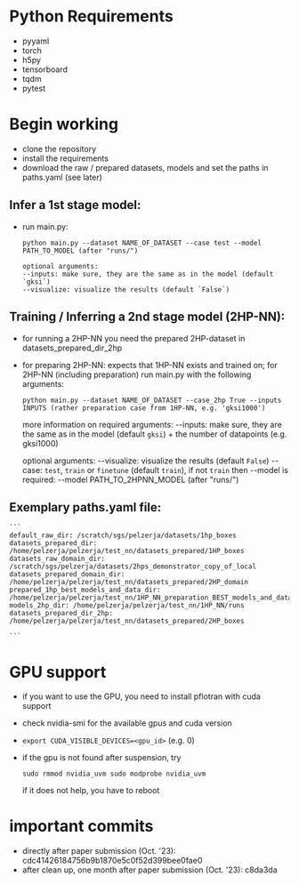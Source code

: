 # Python Requirements
- pyyaml
- torch
- h5py
- tensorboard
- tqdm
- pytest

# Begin working
- clone the repository
- install the requirements
- download the raw / prepared datasets, models and set the paths in paths.yaml (see later)

## Infer a 1st stage model:
- run main.py:

    ```
    python main.py --dataset NAME_OF_DATASET --case test --model PATH_TO_MODEL (after "runs/")
    
    optional arguments:
    --inputs: make sure, they are the same as in the model (default `gksi`)
    --visualize: visualize the results (default `False`)
    ```
## Training / Inferring a 2nd stage model (2HP-NN):
- for running a 2HP-NN you need the prepared 2HP-dataset in datasets_prepared_dir_2hp
- for preparing 2HP-NN: expects that 1HP-NN exists and trained on; for 2HP-NN (including preparation) run main.py with the following arguments:

    ```
    python main.py --dataset NAME_OF_DATASET --case_2hp True --inputs INPUTS (rather preparation case from 1HP-NN, e.g. 'gksi1000')
    ```
    more information on required arguments:
    --inputs: make sure, they are the same as in the model (default `gksi`) + the number of datapoints (e.g. gksi1000)

    optional arguments:
    --visualize: visualize the results (default `False`)
    --case: `test`, `train` or `finetune` (default `train`), if not `train` then --model is required:
    --model PATH_TO_2HPNN_MODEL (after "runs/") 


## Exemplary paths.yaml file:

    ```
    default_raw_dir: /scratch/sgs/pelzerja/datasets/1hp_boxes
    datasets_prepared_dir: /home/pelzerja/pelzerja/test_nn/datasets_prepared/1HP_boxes
    datasets_raw_domain_dir: /scratch/sgs/pelzerja/datasets/2hps_demonstrator_copy_of_local
    datasets_prepared_domain_dir: /home/pelzerja/pelzerja/test_nn/datasets_prepared/2HP_domain
    prepared_1hp_best_models_and_data_dir: /home/pelzerja/pelzerja/test_nn/1HP_NN_preparation_BEST_models_and_data
    models_2hp_dir: /home/pelzerja/pelzerja/test_nn/1HP_NN/runs
    datasets_prepared_dir_2hp: /home/pelzerja/pelzerja/test_nn/datasets_prepared/2HP_boxes

    ```

# GPU support
- if you want to use the GPU, you need to install pflotran with cuda support
- check nvidia-smi for the available gpus and cuda version
- `export CUDA_VISIBLE_DEVICES=<gpu_id>` (e.g. 0)
- if the gpu is not found after suspension, try

    `sudo rmmod nvidia_uvm
    sudo modprobe nvidia_uvm`

    if it does not help, you have to reboot

# important commits
- directly after paper submission (Oct. '23): cdc41426184756b9b1870e5c0f52d399bee0fae0
- after clean up, one month after paper submission (Oct. '23): c8da3da